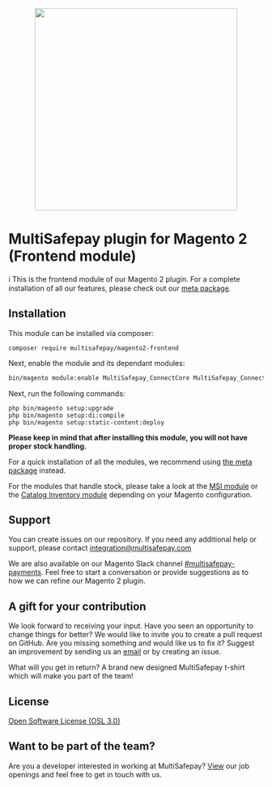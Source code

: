 <p align="center">
  <img src="https://www.multisafepay.com/fileadmin/template/img/multisafepay-logo.svg" width="400px" position="center">
</p>

# MultiSafepay plugin for Magento 2 (Frontend module)

ℹ️ This is the frontend module of our Magento 2 plugin.
For a complete installation of all our features, please check out our [meta package](https://github.com/MultiSafepay/magento2/).

## Installation

This module can be installed via composer:

```shell
composer require multisafepay/magento2-frontend
```

Next, enable the module and its dependant modules:
```bash
bin/magento module:enable MultiSafepay_ConnectCore MultiSafepay_ConnectFrontend MultiSafepay_ConnectAdminhtml
```

Next, run the following commands:
```shell
php bin/magento setup:upgrade
php bin/magento setup:di:compile
php bin/magento setup:static-content:deploy
```

**Please keep in mind that after installing this module, you will not have proper stock handling.**

For a quick installation of all the modules, we recommend using [the meta package](https://github.com/MultiSafepay/magento2) instead.

For the modules that handle stock, please take a look at the [MSI module](https://github.com/MultiSafepay/magento2-msi) or the [Catalog Inventory module](https://github.com/MultiSafepay/magento2-catalog-inventory) depending on your Magento configuration.

## Support
You can create issues on our repository. If you need any additional help or support, please contact <a href="mailto:integration@multisafepay.com">integration@multisafepay.com</a>

We are also available on our Magento Slack channel [#multisafepay-payments](https://magentocommeng.slack.com/messages/multisafepay-payments/). 
Feel free to start a conversation or provide suggestions as to how we can refine our Magento 2 plugin.

## A gift for your contribution
We look forward to receiving your input. Have you seen an opportunity to change things for better? We would like to invite you to create a pull request on GitHub.
Are you missing something and would like us to fix it? Suggest an improvement by sending us an [email](mailto:integration@multisafepay.com) or by creating an issue.

What will you get in return? A brand new designed MultiSafepay t-shirt which will make you part of the team!

## License
[Open Software License (OSL 3.0)](https://github.com/MultiSafepay/Magento2Msp/blob/master/LICENSE.md)

## Want to be part of the team?
Are you a developer interested in working at MultiSafepay? [View](https://www.multisafepay.com/careers/#jobopenings) our job openings and feel free to get in touch with us.
